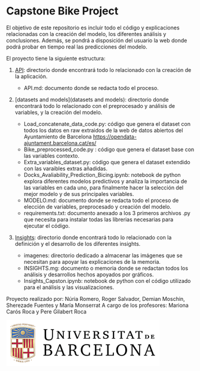 # Capstone Bike Project
El objetivo de este repositorio es incluir todo el código y explicaciones relacionadas con la creación del modelo, los
diferentes análisis y conclusiones.
Además, se pondrá a disposición del usuario la web donde podrá probar en tiempo real las predicciones del modelo.

El proyecto tiene la siguiente estructura:

1. [API](API): directorio donde encontrará todo lo relacionado con la creación de la aplicación.
   - API.md: documento donde se redacta todo el proceso.


2. [datasets and models](datasets and models): directorio donde encontrará todo lo relacionado con el preprocesado y análisis de variables, y la creación del modelo.
   * Load_concatenate_data_code.py: código que genera el dataset con todos los datos en raw extraidos de la web de datos abiertos del Ayuntamiento de Barcelona https://opendata-ajuntament.barcelona.cat/es/
   * Bike_preprocessed_code.py : código que genera el dataset base con las variables contexto.
   * Extra_variables_dataset.py: código que genera el dataset extendido con las varaibles extras añadidas.
   * Docks_Avaliability_Prediction_Bicing.ipynb: notebook de python explora diferentes modelos predictivos y analiza la importancia de las variables en cada uno, para finalmente hacer la selección del mejor modelo y de sus principales variables.
   * MODELO.md: documento donde se redacta todo el proceso de elección de variables, preprocesado y creación del modelo.
   * requirements.txt: documento anexado a los 3 primeros archivos .py que necesita para instalar todas las librerias necesarias para ejecutar el código.
   
3. [Insights](Insights): directorio donde encontrará todo lo relacionado con la definición y el desarrollo de los diferentes insights.
   * imagenes: directorio dedicado a almacenar las imágenes que se necesitan para apoyar las explicaciones de la memoria.
   * INSIGHTS.mg: documento o memoria donde se redactan todos los análisis y desarrollos hechos apoyados por gráficos.
   * Insights_Capston.ipynb: notebook de python con el código utilizado para el análisis y las visualizaciones.



Proyecto realizado por: Núria Romero, Roger Salvador, Demian Moschin, Sherezade Fuentes y María Monserrat
A cargo de los profesores: Mariona Carós Roca y Pere Gilabert Roca 

![img.png](img.png)

